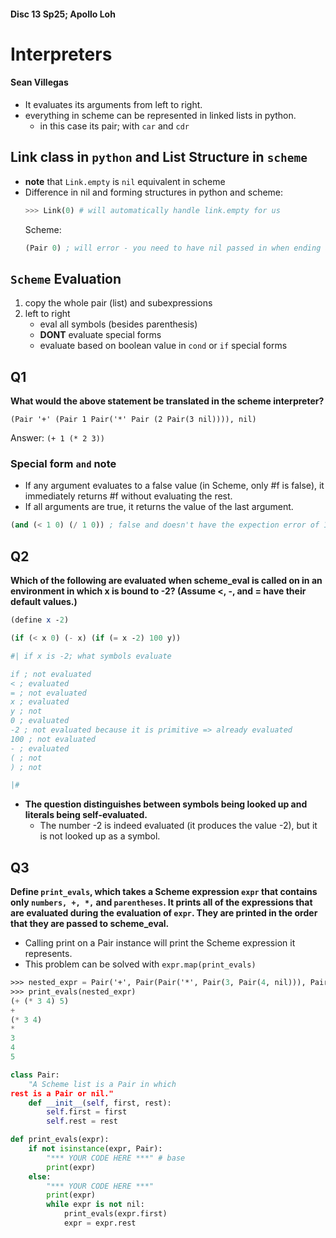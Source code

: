 #### Disc 13 Sp25; Apollo Loh
# Interpreters 
#### Sean Villegas

- It evaluates its arguments from left to right.
- everything in scheme can be represented in linked lists in python. 
    - in this case its pair; with `car` and `cdr`

## Link class in `python` and List Structure in `scheme`
- **note** that `Link.empty` is `nil` equivalent in scheme 
- Difference in nil and forming structures in python and scheme: 
    ```python
    >>> Link(0) # will automatically handle link.empty for us
    ```
    Scheme: 
    ```scm
    (Pair 0) ; will error - you need to have nil passed in when ending a list structure 
    ```

## `Scheme` Evaluation 
1. copy the whole pair (list) and subexpressions 
2. left to right
    - eval all symbols (besides parenthesis)
    - **DONT** evaluate special forms
    - evaluate based on boolean value in `cond` or `if` special forms
    
## Q1 
**What would the above statement be translated in the scheme interpreter?**

`(Pair '+' (Pair 1 Pair('*' Pair (2 Pair(3 nil)))), nil)`

Answer: 
`(+ 1 (* 2 3))`

### Special form `and` note
- If any argument evaluates to a false value (in Scheme, only #f is false), it immediately returns #f without evaluating the rest.
- If all arguments are true, it returns the value of the last argument.
```scm
(and (< 1 0) (/ 1 0)) ; false and doesn't have the expection error of 1 / 0 
```

## Q2
**Which of the following are evaluated when scheme_eval is called on in an environment in which x is bound to -2? (Assume <, -, and = have their default values.)**


```scm
(define x -2)

(if (< x 0) (- x) (if (= x -2) 100 y))

#| if x is -2; what symbols evaluate 

if ; not evaluated 
< ; evaluated
= ; not evaluated
x ; evaluated
y ; not
0 ; evaluated
-2 ; not evaluated because it is primitive => already evaluated
100 ; not evaluated
- ; evaluated 
( ; not
) ; not 

|#

```

- **The question distinguishes between symbols being looked up and literals being self-evaluated.**
    - The number -2 is indeed evaluated (it produces the value -2), but it is not looked up as a symbol.


## Q3

__Define `print_evals`, which takes a Scheme expression `expr` that contains only `numbers, +, *,` and `parentheses`. It prints all of the expressions that are evaluated during the evaluation of `expr`. They are printed in the order that they are passed to scheme_eval.__
- Calling print on a Pair instance will print the Scheme expression it represents.
- This problem can be solved with `expr.map(print_evals)`

```scm
>>> nested_expr = Pair('+', Pair(Pair('*', Pair(3, Pair(4, nil))), Pair(5, nil)))
>>> print_evals(nested_expr)
(+ (* 3 4) 5)
+
(* 3 4)
*
3
4
5

```

```python
class Pair:
    "A Scheme list is a Pair in which 
rest is a Pair or nil."
    def __init__(self, first, rest):
        self.first = first
        self.rest = rest

def print_evals(expr):
    if not isinstance(expr, Pair):
        "*** YOUR CODE HERE ***" # base 
        print(expr)
    else:
        "*** YOUR CODE HERE ***"
        print(expr)
        while expr is not nil: 
            print_evals(expr.first)
            expr = expr.rest
```